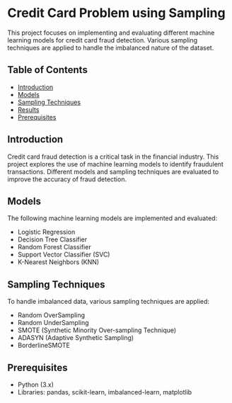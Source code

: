 # Credit Card Problem using Sampling

This project focuses on implementing and evaluating different machine learning models for credit card fraud detection. Various sampling techniques are applied to handle the imbalanced nature of the dataset.

## Table of Contents

- [Introduction](#introduction)
- [Models](#models)
- [Sampling Techniques](#sampling-techniques)
- [Results](#results)
- [Prerequisites](#Prerequisites)


## Introduction

Credit card fraud detection is a critical task in the financial industry. This project explores the use of machine learning models to identify fraudulent transactions. Different models and sampling techniques are evaluated to improve the accuracy of fraud detection.

## Models

The following machine learning models are implemented and evaluated:

- Logistic Regression
- Decision Tree Classifier
- Random Forest Classifier
- Support Vector Classifier (SVC)
- K-Nearest Neighbors (KNN)

## Sampling Techniques

To handle imbalanced data, various sampling techniques are applied:

- Random OverSampling
- Random UnderSampling
- SMOTE (Synthetic Minority Over-sampling Technique)
- ADASYN (Adaptive Synthetic Sampling)
- BorderlineSMOTE

## Prerequisites

- Python (3.x)
- Libraries: pandas, scikit-learn, imbalanced-learn, matplotlib

